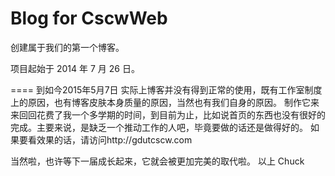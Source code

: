 Blog for CscwWeb
====

创建属于我们的第一个博客。 

项目起始于 2014 年 7 月 26 日。

====
到如今2015年5月7日
实际上博客并没有得到正常的使用，既有工作室制度上的原因，也有博客皮肤本身质量的原因，当然也有我们自身的原因。
制作它来来回回花费了我一个多学期的时间，到目前为止，比如说首页的东西也没有很好的完成。主要来说，是缺乏一个推动工作的人吧，毕竟要做的话还是做得好的。
如果要看效果的话，请访问http://gdutcscw.com

当然啦，也许等下一届成长起来，它就会被更加完美的取代啦。
以上
Chuck